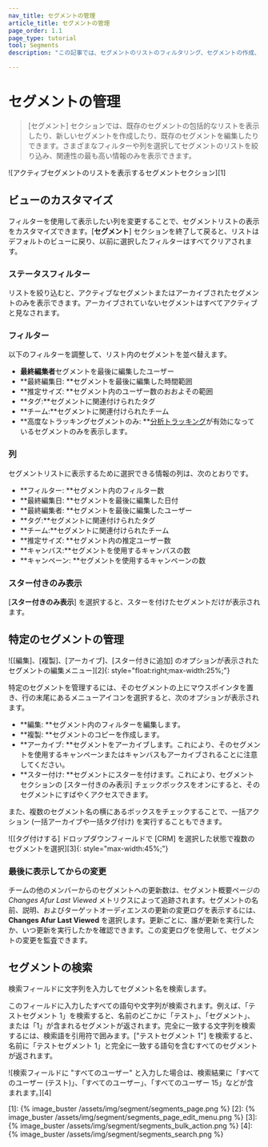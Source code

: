 ```yaml
---
nav_title: セグメントの管理
article_title: セグメントの管理
page_order: 1.1
page_type: tutorial
tool: Segments
description: "この記事では、セグメントのリストのフィルタリング、セグメントの作成、セグメントの編集など、セグメントを管理するために実行できるアクションについて説明します。"

---
```


# セグメントの管理

> [セグメント] セクションでは、既存のセグメントの包括的なリストを表示したり、新しいセグメントを作成したり、既存のセグメントを編集したりできます。さまざまなフィルターや列を選択してセグメントのリストを絞り込み、関連性の最も高い情報のみを表示できます。

![アクティブセグメントのリストを表示するセグメントセクション][1]

## ビューのカスタマイズ

フィルターを使用して表示したい列を変更することで、セグメントリストの表示をカスタマイズできます。[**セグメント**] セクションを終了して戻ると、リストはデフォルトのビューに戻り、以前に選択したフィルターはすべてクリアされます。

### ステータスフィルター

リストを絞り込むと、アクティブなセグメントまたはアーカイブされたセグメントのみを表示できます。アーカイブされていないセグメントはすべてアクティブと見なされます。

### フィルター

以下のフィルターを調整して、リスト内のセグメントを並べ替えます。
- **最終編集者**セグメントを最後に編集したユーザー
- **最終編集日: **セグメントを最後に編集した時間範囲
- **推定サイズ: **セグメント内のユーザー数のおおよその範囲
- **タグ:**セグメントに関連付けられたタグ
- **チーム:**セグメントに関連付けられたチーム
- **高度なトラッキングセグメントのみ: **[分析トラッキング]({{site.baseurl}}/user_guide/data_and_analytics/tracking/segment_analytics_tracking#segment-analytics-tracking)が有効になっているセグメントのみを表示します。

### 列

セグメントリストに表示するために選択できる情報の列は、次のとおりです。
- **フィルター: **セグメント内のフィルター数
- **最終編集日: **セグメントを最後に編集した日付
- **最終編集者: **セグメントを最後に編集したユーザー
- **タグ:**セグメントに関連付けられたタグ
- **チーム:**セグメントに関連付けられたチーム
- **推定サイズ: **セグメント内の推定ユーザー数
- **キャンバス:**セグメントを使用するキャンバスの数
- **キャンペーン: **セグメントを使用するキャンペーンの数

### スター付きのみ表示

[**スター付きのみ表示**] を選択すると、スターを付けたセグメントだけが表示されます。

## 特定のセグメントの管理

![[編集]、[複製]、[アーカイブ]、[スター付きに追加] のオプションが表示されたセグメントの編集メニュー][2]{: style="float:right;max-width:25%;"}

特定のセグメントを管理するには、そのセグメントの上にマウスポインタを置き、行の末尾にあるメニューアイコンを選択すると、次のオプションが表示されます。
- **編集: **セグメント内のフィルターを編集します。
- **複製: **セグメントのコピーを作成します。
- **アーカイブ: **セグメントをアーカイブします。これにより、そのセグメントを使用するキャンペーンまたはキャンバスもアーカイブされることに注意してください。
- **スター付け: **セグメントにスターを付けます。これにより、セグメントセクションの [スター付きのみ表示] チェックボックスをオンにすると、そのセグメントにすばやくアクセスできます。
 
また、複数のセグメント名の横にあるボックスをチェックすることで、一括アクション (一括アーカイブや一括タグ付け) を実行することもできます。

![[タグ付けする] ドロップダウンフィールドで [CRM] を選択した状態で複数のセグメントを選択][3]{: style="max-width:45%;"}

### 最後に表示してからの変更

チームの他のメンバーからのセグメントへの更新数は、セグメント概要ページの*Changes Afur Last Viewed* メトリクスによって追跡されます。セグメントの名前、説明、およびターゲットオーディエンスの更新の変更ログを表示するには、**Changes Afur Last Viewed** を選択します。更新ごとに、誰が更新を実行したか、いつ更新を実行したかを確認できます。この変更ログを使用して、セグメントの変更を監査できます。

## セグメントの検索
検索フィールドに文字列を入力してセグメント名を検索します。 

このフィールドに入力したすべての語句や文字列が検索されます。例えば、「テストセグメント 1」を検索すると、名前のどこかに「テスト」、「セグメント」、または「1」が含まれるセグメントが返されます。完全に一致する文字列を検索するには、検索語を引用符で囲みます。["テストセグメント 1"] を検索すると、名前に「テストセグメント 1」と完全に一致する語句を含むすべてのセグメントが返されます。

![検索フィールドに "すべてのユーザー" と入力した場合は、検索結果に「すべてのユーザー (テスト)」、「すべてのユーザー」、「すべてのユーザー 15」などが含まれます。][4]

[1]: {% image_buster /assets/img/segment/segments_page.png %}
[2]: {% image_buster /assets/img/segment/segments_page_edit_menu.png %}
[3]: {% image_buster /assets/img/segment/segments_bulk_action.png %}
[4]: {% image_buster /assets/img/segment/segments_search.png %}